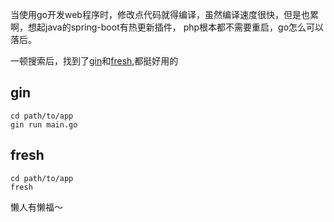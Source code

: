 <!--
author: Jimersy Lee
head: 
date: 2018-09-30
title: go-web程序的热更新
tags: GO
images: 
category: go
status: publish
summary: 一直编译累死人啊，该偷懒就得偷懒
-->


当使用go开发web程序时，修改点代码就得编译，虽然编译速度很快，但是也累啊，想起java的spring-boot有热更新插件，
php根本都不需要重启，go怎么可以落后。

一顿搜索后，找到了[gin](https://github.com/codegangsta/gin)和[fresh](https://github.com/pilu/fresh),都挺好用的

## gin
```shell
cd path/to/app
gin run main.go

```

## fresh
```shell
cd path/to/app
fresh
```


懒人有懒福～